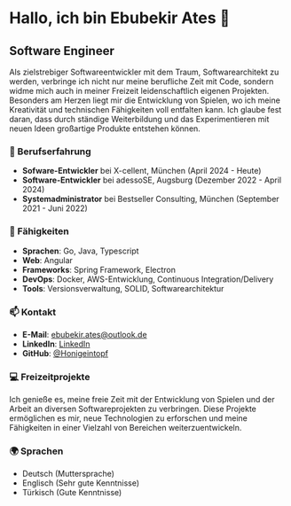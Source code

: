# Hallo, ich bin Ebubekir Ates 👋

## Software Engineer

Als zielstrebiger Softwareentwickler mit dem Traum, Softwarearchitekt zu werden, verbringe ich nicht nur meine berufliche Zeit mit Code, sondern widme mich auch in meiner Freizeit leidenschaftlich eigenen Projekten. Besonders am Herzen liegt mir die Entwicklung von Spielen, wo ich meine Kreativität und technischen Fähigkeiten voll entfalten kann. Ich glaube fest daran, dass durch ständige Weiterbildung und das Experimentieren mit neuen Ideen großartige Produkte entstehen können.

### 🔭 Berufserfahrung
- **Sofware-Entwickler** bei X-cellent, München (April 2024 - Heute)
- **Software-Entwickler** bei adessoSE, Augsburg (Dezember 2022 - April 2024)
- **Systemadministrator** bei Bestseller Consulting, München (September 2021 - Juni 2022)

### 🌱 Fähigkeiten

- **Sprachen**: Go, Java, Typescript
- **Web**: Angular
- **Frameworks**: Spring Framework, Electron
- **DevOps**: Docker, AWS-Entwicklung, Continuous Integration/Delivery
- **Tools**: Versionsverwaltung, SOLID, Softwarearchitektur

### 📫 Kontakt

- **E-Mail**: ebubekir.ates@outlook.de
- **LinkedIn**: [LinkedIn](https://www.linkedin.com/in/ebubekir-ates-2513a5259/)
- **GitHub**: [@Honigeintopf](https://github.com/Honigeintopf)

### 💻 Freizeitprojekte

Ich genieße es, meine freie Zeit mit der Entwicklung von Spielen und der Arbeit an diversen Softwareprojekten zu verbringen. Diese Projekte ermöglichen es mir, neue Technologien zu erforschen und meine Fähigkeiten in einer Vielzahl von Bereichen weiterzuentwickeln.

### 🌍 Sprachen

- Deutsch (Muttersprache)
- Englisch (Sehr gute Kenntnisse)
- Türkisch (Gute Kenntnisse)

